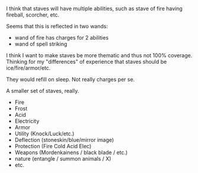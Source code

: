 I think that staves will have multiple abilities, such as stave of fire having fireball, scorcher, etc.

Seems that this is reflected in two wands:
- wand of fire has charges for 2 abilities
- wand of spell striking

I think I want to make staves be more thematic and thus not 100% coverage. Thinking for my "differences" of experience that
staves should be ice/fire/armor/etc.

They would refill on sleep. Not really charges per se.

A smaller set of staves, really.

- Fire
- Frost
- Acid
- Electricity
- Armor
- Utility (Knock/Luck/etc.)
- Deflection (stoneskin/blue/mirror image)
- Protection (Fire Cold Acid Elec)
- Weapons (Mordenkainens / black blade / etc.)
- nature (entangle / summon animals / X)
- etc.
